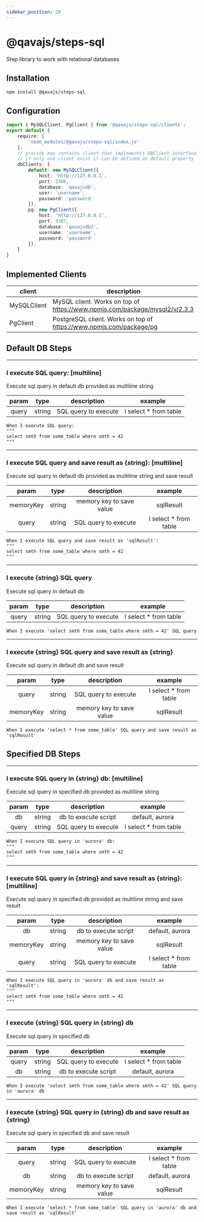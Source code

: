 ```yaml
---
sidebar_position: 20
---
```


# @qavajs/steps-sql
Step library to work with relational databases

## Installation
```
npm install @qavajs/steps-sql
```

## Configuration
```typescript
import { MySQLClient, PgClient } from '@qavajs/steps-sql/clients';
export default {
    require: [
        'node_modules/@qavajs/steps-sql/index.js'
    ],
    // provide map contains client that implemennts DBClient interface
    // if only one client exist it can be defined as default property
    dbClients: {
        default: new MySQLClient({
            host: 'http://127.0.0.1',
            port: 3306,
            database: 'qavajsdb',
            user: 'username',
            password: 'password'
        }),
        pg: new PgClient({
            host: 'http://127.0.0.1',
            port: 3307,
            database: 'qavajsdb2',
            username: 'username',
            password: 'password'
        }),
    }
}
```

## Implemented Clients

| client      | description                                                                |
|-------------|----------------------------------------------------------------------------|
| MySQLClient | MySQL client. Works on top of https://www.npmjs.com/package/mysql2/v/2.3.3 |
| PgClient    | PostgreSQL client. Works on top of https://www.npmjs.com/package/pg        |

## Default DB Steps
---
### I execute SQL query: [multiline]

Execute sql query in default db provided as multiline string

| param |  type  |     description      |        example        |
|:-----:|:------:|:--------------------:|:---------------------:|
| query | string | SQL query to execute | I select * from table |

```gherkin
When I execute SQL query:
"""
select smth from some_table where smth = 42
"""
```

---
### I execute SQL query and save result as \{string}: [multiline]

Execute sql query in default db provided as multiline string and save result

|   param   |  type  |       description        |        example        |
|:---------:|:------:|:------------------------:|:---------------------:|
| memoryKey | string | memory key to save value |       sqlResult       |
|   query   | string |   SQL query to execute   | I select * from table |

```gherkin
When I execute SQL query and save result as 'sqlResult':
"""
select smth from some_table where smth = 42
"""
```

---
### I execute \{string} SQL query

Execute sql query in default db

|   param   |  type  |       description        |        example        |
|:---------:|:------:|:------------------------:|:---------------------:|
|   query   | string |   SQL query to execute   | I select * from table |

```gherkin
When I execute 'select smth from some_table where smth = 42' SQL query
```

---
### I execute \{string} SQL query and save result as \{string}

Execute sql query in default db and save result

|   param   |  type  |       description        |        example        |
|:---------:|:------:|:------------------------:|:---------------------:|
|   query   | string |   SQL query to execute   | I select * from table |
| memoryKey | string | memory key to save value |       sqlResult       |

```gherkin
When I execute 'select * from some_table' SQL query and save result as 'sqlResult'
```

## Specified DB Steps

---
### I execute SQL query in \{string} db: [multiline]

Execute sql query in specified db provided as multiline string

| param |  type  |     description      |        example        |
|:-----:|:------:|:--------------------:|:---------------------:|
|  db   | string | db to execute script |    default, aurora    |
| query | string | SQL query to execute | I select * from table |

```gherkin
When I execute SQL query in 'aurora' db:
"""
select smth from some_table where smth = 42
"""
```

---
### I execute SQL query in \{string} and save result as \{string}: [multiline]

Execute sql query in specified db provided as multiline string and save result

|   param   |  type  |       description        |        example        |
|:---------:|:------:|:------------------------:|:---------------------:|
|    db     | string |   db to execute script   |    default, aurora    |
| memoryKey | string | memory key to save value |       sqlResult       |
|   query   | string |   SQL query to execute   | I select * from table |

```gherkin
When I execute SQL query in 'aurora' db and save result as 'sqlResult':
"""
select smth from some_table where smth = 42
"""
```

---
### I execute \{string} SQL query in \{string} db

Execute sql query in specified db

| param |  type  |     description      |        example        |
|:-----:|:------:|:--------------------:|:---------------------:|
| query | string | SQL query to execute | I select * from table |
|  db   | string | db to execute script |    default, aurora    |

```gherkin
When I execute 'select smth from some_table where smth = 42' SQL query in 'aurora' db
```

---
### I execute \{string} SQL query in \{string} db and save result as \{string}

Execute sql query in specified db and save result

|   param   |  type  |       description        |        example        |
|:---------:|:------:|:------------------------:|:---------------------:|
|   query   | string |   SQL query to execute   | I select * from table |
|    db     | string |   db to execute script   |    default, aurora    |
| memoryKey | string | memory key to save value |       sqlResult       |

```gherkin
When I execute 'select * from some_table' SQL query in 'aurora' db and save result as 'sqlResult'
```

